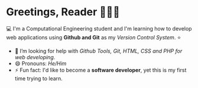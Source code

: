 # Greetings, Reader 👋:cat::volcano:

:computer: I'm a Computational Engineering student and I'm learning how to develop web applications using **Github and Git** as my *Version Control System*. :star:

- 🤔 I’m looking for help with *Github Tools, Git, HTML, CSS and PHP for web developing*.
- 😄 Pronouns: *He/Him*
- ⚡ Fun fact: I'd like to become a **software developer**, yet this is my first time trying to learn.
